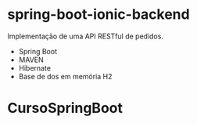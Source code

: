 # spring-boot-ionic-backend

Implementação de uma API RESTful de pedidos.
- Spring Boot
- MAVEN
- Hibernate
- Base de dos em memória H2 
# CursoSpringBoot
